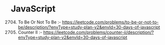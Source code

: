 # JavaScript
2704. To Be Or Not To Be :- https://leetcode.com/problems/to-be-or-not-to-be/description/?envType=study-plan-v2&envId=30-days-of-javascript
2665. Counter II :- https://leetcode.com/problems/counter-ii/description/?envType=study-plan-v2&envId=30-days-of-javascript
